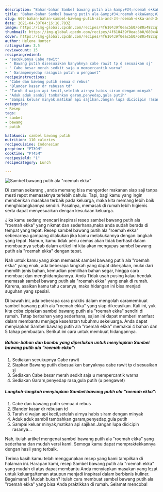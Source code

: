 ```yaml
---
description: "Bahan-bahan Sambel bawang putih ala &amp;#34;roemah ekka&amp;#34; Sederhana dan Mudah Dibuat"
title: "Bahan-bahan Sambel bawang putih ala &amp;#34;roemah ekka&amp;#34; Sederhana dan Mudah Dibuat"
slug: 607-bahan-bahan-sambel-bawang-putih-ala-and-34-roemah-ekka-and-34-sederhana-dan-mudah-dibuat
date: 2021-04-30T04:16:18.783Z
image: https://img-global.cpcdn.com/recipes/4f610439f0eac5b0/680x482cq70/sambel-bawang-putih-ala-roemah-ekka-foto-resep-utama.jpg
thumbnail: https://img-global.cpcdn.com/recipes/4f610439f0eac5b0/680x482cq70/sambel-bawang-putih-ala-roemah-ekka-foto-resep-utama.jpg
cover: https://img-global.cpcdn.com/recipes/4f610439f0eac5b0/680x482cq70/sambel-bawang-putih-ala-roemah-ekka-foto-resep-utama.jpg
author: Helena Hunter
ratingvalue: 3.5
reviewcount: 15
recipeingredient:
- "secukupnya Cabe rawit"
- " Bawang putih disesuaikan banyaknya cabe rawit tp d sesuaikan sj"
- " Cabe besar merah sedkit saja u mempercantik warna"
- " Garampenyedap rasagula putih u pengawet"
recipeinstructions:
- "Cabe dan bawang putih semua d rebus"
- "Blander kasar dr rebusan td"
- "Taruh d wajan api kecil,setelah airnya habis siram dengan minyak"
- "Aduk aduk sambil tambahkan garam,penyedap,gula putih"
- "Sampai keluar minyak,matikan api sajikan.Jangan lupa dicicipin rasanya..."
categories:
- Resep
tags:
- sambel
- bawang
- putih

katakunci: sambel bawang putih 
nutrition: 110 calories
recipecuisine: Indonesian
preptime: "PT39M"
cooktime: "PT45M"
recipeyield: "1"
recipecategory: Lunch

---
```



![Sambel bawang putih ala &#34;roemah ekka&#34;](https://img-global.cpcdn.com/recipes/4f610439f0eac5b0/680x482cq70/sambel-bawang-putih-ala-roemah-ekka-foto-resep-utama.jpg)

Di zaman  sekarang , anda memang bisa mengorder makanan siap saji tanpa mesti repot memasaknya terlebih dahulu. Tapi, bagi kamu yang ingin memberikan masakan terbaik pada keluarga, maka kita memang lebih baik menghidangkannya sendiri. Pasalnya, memasak di rumah lebih higienis serta dapat menyesuaikan dengan kesukaan keluarga.

Jika kamu sedang mencari inspirasi resep sambel bawang putih ala &#34;roemah ekka&#34; yang nikmat dan sederhana,maka anda sudah berada di tempat yang tepat. Resep sambel bawang putih ala &#34;roemah ekka&#34;  sebenarnya gampang dilakukan jika kamu melakukannya dengan langkah yang tepat. Namun, kamu tidak perlu cemas akan tidak berhasil dalam membuatnya 
sebab dalam artikel ini kita akan mengupas sambel bawang putih ala &#34;roemah ekka&#34; dengan tepat.  



Nah untuk kamu yang akan memasak sambel bawang putih ala &#34;roemah ekka&#34; yang enak, ada beberapa langkah yang dapat dikerjakan, mulai dari memilih jenis bahan, kemudian pemilihan bahan segar, hingga cara membuat dan menghidangkannya. Anda Tidak usah pusing kalau hendak memasak sambel bawang putih ala &#34;roemah ekka&#34; yang enak di rumah. Karena, asalkan kamu  tahu caranya, maka hidangan ini bisa menjadi suguhan yang spesial.

Di bawah ini, ada beberapa cara praktis  dalam mengolah caramembuat sambel bawang putih ala &#34;roemah ekka&#34; yang siap dikreasikan. Kali ini, yuk kita coba ciptakan sambel bawang putih ala &#34;roemah ekka&#34; sendiri di rumah. Tetap berbahan yang sederhana, sajian ini dapat memberi manfaat dalam membantu menjaga kesehatan tubuhmu sekeluarga. Anda dapat menyiapkan Sambel bawang putih ala &#34;roemah ekka&#34; memakai 4 bahan dan 5 tahap pembuatan. Berikut ini cara untuk membuat hidangannya.

<!--inarticleads1-->

##### Bahan-bahan dan bumbu yang diperlukan untuk menyiapkan Sambel bawang putih ala &#34;roemah ekka&#34;:

1. Sediakan secukupnya Cabe rawit
1. Siapkan  Bawang putih disesuaikan banyaknya cabe rawit tp d sesuaikan sj
1. Sediakan  Cabe besar merah sedkit saja u mempercantik warna
1. Sediakan  Garam,penyedap rasa,gula putih (u pengawet)




<!--inarticleads2-->

##### Langkah-langkah menyiapkan Sambel bawang putih ala &#34;roemah ekka&#34;:

1. Cabe dan bawang putih semua d rebus
1. Blander kasar dr rebusan td
1. Taruh d wajan api kecil,setelah airnya habis siram dengan minyak
1. Aduk aduk sambil tambahkan garam,penyedap,gula putih
1. Sampai keluar minyak,matikan api sajikan.Jangan lupa dicicipin rasanya...




Nah, itulah artikel mengenai  sambel bawang putih ala &#34;roemah ekka&#34;  yang sederhana dan mudah versi kami. Semoga kamu dapat mempraktekkannya dengan hasil yang terbaik. 

Terima kasih kamu telah menggunakan resep yang kami tampilkan di halaman ini. Harapan kami, resep  Sambel bawang putih ala &#34;roemah ekka&#34; yang mudah di atas dapat membantu Anda menyiapkan masakan yang lezat untuk keluarga/teman ataupun menjadi inspirasi dalam berbisnis kuliner. Bagaimana? Mudah bukan? Itulah cara membuat sambel bawang putih ala &#34;roemah ekka&#34; yang bisa Anda praktikkan di rumah. Selamat mencoba!

